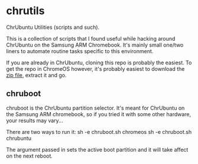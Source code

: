 chrutils
========

ChrUbuntu Utilities (scripts and such).

This is a collection of scripts that I found useful while hacking around
ChrUbuntu on the Samsung ARM Chromebook.  It's mainly small one/two liners to
automate routine tasks specific to this environment.

If you are already in ChrUbuntu, cloning this repo is probably the easiest.  To
get the repo in ChromeOS however, it's probably easiest to download the [zip
file](https://github.com/jbdatko/chrutils/archive/master.zip), extract it and
go.

chruboot
--------

chruboot is the ChrUbuntu partition selector.  It's meant for ChrUbuntu on the
Samsung ARM chromebook, so if you tried it with some other hardware, your
results may vary...

There are two ways to run it:
    sh -e chruboot.sh chromeos
    sh -e chruboot.sh chrubuntu

The argument passed in sets the active boot partition and it will take affect
on the next reboot.
